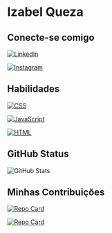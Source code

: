 # Izabel Queza

## Conecte-se comigo
[![LinkedIn](https://img.shields.io/badge/LinkedIn-000?style=for-the-badge&logo=linkedin&logoColor=30A3DC)](https://www.linkedin.com/in/izabel-queza-24600b198/)

[![Instagram](https://img.shields.io/badge/Instagram-000?style=for-the-badge&logo=Instagram&logoColor=30A3DC)](https://www.instagram.com/iqtech_queza/)


## Habilidades
[![CSS](https://img.shields.io/badge/CSS-000?style=for-the-badge&logo=CSS&logoColor=30A3DC)]()

[![JavaScript](https://img.shields.io/badge/JavaScript-000?style=for-the-badge&logo=JavaScript&logoColor=30A3DC)]()

[![HTML](https://img.shields.io/badge/HTML-000?style=for-the-badge&logo=HTML&logoColor=30A3DC)]()



## GitHub Status
![GitHub Stats](https://github-readme-stats.vercel.app/api?username=profIzabel&theme=transparent&bg_color=000&border_color=30A3DC&show_icons=true&icon_color=30A3DC&title_color=E94D5F&text_color=FFF)

## Minhas Contribuições

[![Repo Card](https://github-readme-stats.vercel.app/api/pin/?username=ProfIzabel&repo=jogoCobrinha-IQTech&bg_color=000&border_color=30A3DC&show_icons=true&icon_color=30A3DC&title_color=E94D5F&text_color=FFF)](https://github.com/ProfIzabel)

[![Repo Card](https://github-readme-stats.vercel.app/api/pin/?username=ProfIzabel&repo=AdivinheAPalavra&bg_color=000&border_color=30A3DC&show_icons=true&icon_color=30A3DC&title_color=E94D5F&text_color=FFF)](https://github.com/ProfIzabel)



